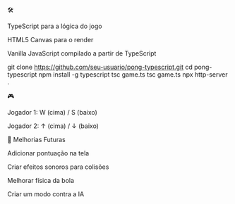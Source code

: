 🛠 

TypeScript para a lógica do jogo

HTML5 Canvas para o render

Vanilla JavaScript compilado a partir de TypeScript

git clone https://github.com/seu-usuario/pong-typescript.git
cd pong-typescript
npm install -g typescript
tsc game.ts
tsc game.ts
npx http-server .

🎮

Jogador 1: W (cima) / S (baixo)

Jogador 2: ↑ (cima) / ↓ (baixo)


🔹 Melhorias Futuras

Adicionar pontuação na tela

Criar efeitos sonoros para colisões

Melhorar física da bola

Criar um modo contra a IA
